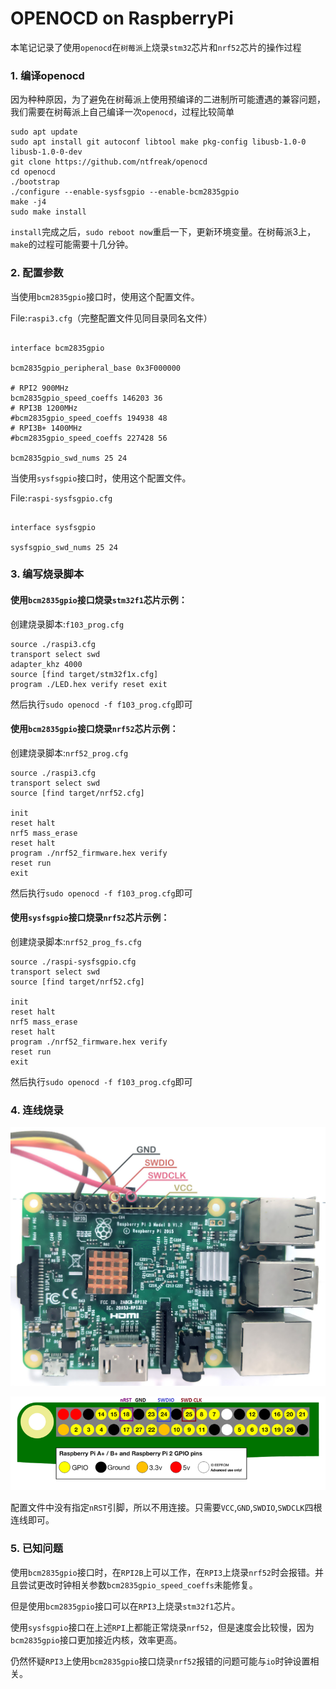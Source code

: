 # OPENOCD on RaspberryPi

本笔记记录了使用`openocd`在`树莓派`上烧录`stm32`芯片和`nrf52`芯片的操作过程

### 1. 编译openocd

因为种种原因，为了避免在树莓派上使用预编译的二进制所可能遭遇的兼容问题，我们需要在树莓派上自己编译一次`openocd`，过程比较简单

```shell
sudo apt update
sudo apt install git autoconf libtool make pkg-config libusb-1.0-0 libusb-1.0-0-dev
git clone https://github.com/ntfreak/openocd
cd openocd
./bootstrap
./configure --enable-sysfsgpio --enable-bcm2835gpio
make -j4
sudo make install
```

`install`完成之后，`sudo reboot now`重启一下，更新环境变量。在树莓派3上，`make`的过程可能需要十几分钟。

### 2. 配置参数

当使用`bcm2835gpio`接口时，使用这个配置文件。

File:`raspi3.cfg`（完整配置文件见同目录同名文件）

```shell

interface bcm2835gpio

bcm2835gpio_peripheral_base 0x3F000000

# RPI2 900MHz
bcm2835gpio_speed_coeffs 146203 36
# RPI3B 1200MHz
#bcm2835gpio_speed_coeffs 194938 48
# RPI3B+ 1400MHz
#bcm2835gpio_speed_coeffs 227428 56

bcm2835gpio_swd_nums 25 24

```



当使用`sysfsgpio`接口时，使用这个配置文件。

File:`raspi-sysfsgpio.cfg`

```shell

interface sysfsgpio

sysfsgpio_swd_nums 25 24

```

### 3. 编写烧录脚本

#### 使用`bcm2835gpio`接口烧录`stm32f1`芯片示例：

创建烧录脚本:`f103_prog.cfg`

```shell
source ./raspi3.cfg
transport select swd
adapter_khz 4000
source [find target/stm32f1x.cfg]
program ./LED.hex verify reset exit
```

然后执行`sudo openocd -f f103_prog.cfg`即可

#### 使用`bcm2835gpio`接口烧录`nrf52`芯片示例：

创建烧录脚本:`nrf52_prog.cfg`

```shell
source ./raspi3.cfg
transport select swd
source [find target/nrf52.cfg]

init
reset halt
nrf5 mass_erase
reset halt
program ./nrf52_firmware.hex verify
reset run
exit
```

然后执行`sudo openocd -f f103_prog.cfg`即可

#### 使用`sysfsgpio`接口烧录`nrf52`芯片示例：

创建烧录脚本:`nrf52_prog_fs.cfg`

```shell
source ./raspi-sysfsgpio.cfg
transport select swd
source [find target/nrf52.cfg]

init
reset halt
nrf5 mass_erase
reset halt
program ./nrf52_firmware.hex verify
reset run
exit
```

然后执行`sudo openocd -f f103_prog.cfg`即可

### 4. 连线烧录

![](port.jpg)



![](pinout.png)

配置文件中没有指定`nRST`引脚，所以不用连接。只需要`VCC`,`GND`,`SWDIO`,`SWDCLK`四根连线即可。

### 5. 已知问题

使用`bcm2835gpio`接口时，在`RPI2B`上可以工作，在`RPI3`上烧录`nrf52`时会报错。并且尝试更改时钟相关参数`bcm2835gpio_speed_coeffs`未能修复。

但是使用`bcm2835gpio`接口可以在`RPI3`上烧录`stm32f1`芯片。

使用`sysfsgpio`接口在上述`RPI`上都能正常烧录`nrf52`，但是速度会比较慢，因为`bcm2835gpio`接口更加接近内核，效率更高。



仍然怀疑`RPI3`上使用`bcm2835gpio`接口烧录`nrf52`报错的问题可能与`io`时钟设置相关。








